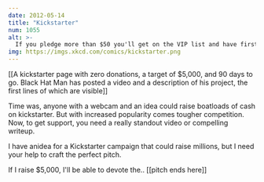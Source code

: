 ```yaml
---
date: 2012-05-14
title: "Kickstarter"
num: 1055
alt: >-
  If you pledge more than $50 you'll get on the VIP list and have first dibs on a slot on ANY of the pledge levels in the actual campaign.
img: https://imgs.xkcd.com/comics/kickstarter.png
---
```

[[A kickstarter page with zero donations, a target of $5,000, and 90 days to go.  Black Hat Man has posted a video and a description of his project, the first lines of which are visible]]

Time was, anyone with a webcam and an idea could raise boatloads of cash on kickstarter. But with increased popularity comes tougher competition.  Now, to get support, you need a really standout video or compelling writeup.

I have anidea for a Kickstarter campaign that could raise millions, but I need your help to craft the perfect pitch.

If I raise $5,000, I'll be able to devote the.. [[pitch ends here]]

